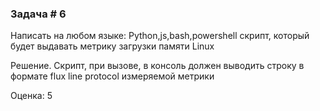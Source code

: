 ### Задача # 6 ###

Написать на любом языке: Python,js,bash,powershell скрипт, который будет выдавать метрику загрузки памяти Linux

Решение. Cкрипт, при вызове, в консоль  должен выводить строку в формате flux line protocol измеряемой метрики

Оценка: 5